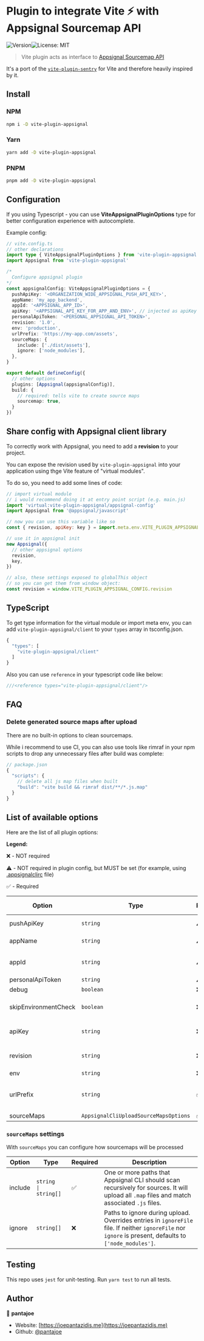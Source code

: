 # Plugin to integrate Vite ⚡️ with Appsignal Sourcemap API

![Version](https://img.shields.io/npm/v/vite-plugin-appsignal)![License: MIT](https://img.shields.io/badge/License-MIT-yellow.svg)

> Vite plugin acts as interface to [Appsignal Sourcemap API](https://docs.appsignal.com/api/sourcemaps.html)

It's a port of the [`vite-plugin-sentry`](https://github.com/ikenfin/vite-plugin-sentry) for Vite and therefore heavily inspired by it.

## Install

### NPM

```bash
npm i -D vite-plugin-appsignal
```

### Yarn

```bash
yarn add -D vite-plugin-appsignal
```

### PNPM

```bash
pnpm add -D vite-plugin-appsignal
```

## Configuration

If you using Typescript - you can use **ViteAppsignalPluginOptions** type for better configuration experience with autocomplete.

Example config:

```typescript
// vite.config.ts
// other declarations
import type { ViteAppsignalPluginOptions } from 'vite-plugin-appsignal'
import Appsignal from 'vite-plugin-appsignal'

/*
  Configure appsignal plugin
*/
const appsignalConfig: ViteAppsignalPluginOptions = {
  pushApiKey: '<ORGANIZATION_WIDE_APPSIGNAL_PUSH_API_KEY>',
  appName: 'my_app_backend',
  appId: '<APPSIGNAL_APP_ID>',
  apiKey: '<APPSIGNAL_API_KEY_FOR_APP_AND_ENV>', // injected as apiKey into import.meta.env.VITE_PLUGIN_APPSIGNAL_CONFIG
  personalApiToken: '<PERSONAL_APPSIGNAL_API_TOKEN>',
  revision: '1.0',
  env: 'production',
  urlPrefix: 'https://my-app.com/assets',
  sourceMaps: {
    include: ['./dist/assets'],
    ignore: ['node_modules'],
  },
}

export default defineConfig({
  // other options
  plugins: [Appsignal(appsignalConfig)],
  build: {
    // required: tells vite to create source maps
    sourcemap: true,
  }
})
```

## Share config with Appsignal client library

To correctly work with Appsignal, you need to add a **revision** to your project.

You can expose the revision used by `vite-plugin-appsignal` into your application using thge Vite feature of "virtual modules".

To do so, you need to add some lines of code:

```javascript
// import virtual module
// i would recommend doing it at entry point script (e.g. main.js)
import 'virtual:vite-plugin-appsignal/appsignal-config'
import Appsignal from '@appsignal/javascript'

// now you can use this variable like so
const { revision, apiKey: key } = import.meta.env.VITE_PLUGIN_APPSIGNAL_CONFIG;

// use it in appsignal init
new Appsignal({
  // other appsignal options
  revision,
  key,
})

// also, these settings exposed to globalThis object
// so you can get them from window object:
const revision = window.VITE_PLUGIN_APPSIGNAL_CONFIG.revision
```

## TypeScript

To get type information for the virtual module or import meta env, you can add `vite-plugin-appsignal/client` to your `types` array in tsconfig.json.

```javascript
{
  "types": [
    "vite-plugin-appsignal/client"
  ]
}
```

Also you can use `reference` in your typescript code like below:

```javascript
///<reference types="vite-plugin-appsignal/client"/>
```

## FAQ

### Delete generated source maps after upload

There are no built-in options to clean sourcemaps.

While i recommend to use CI, you can also use tools like rimraf in your npm scripts to drop any unnecessary files after build was complete:

```javascript
// package.json
{
  "scripts": {
    // delete all js map files when built
    "build": "vite build && rimraf dist/**/*.js.map"
  }
}
```

## List of available options

Here are the list of all plugin options:

**Legend:**

❌ - NOT required

⚠️ - NOT required in plugin config, but MUST be set (for example, using [.appsignalclirc](https://docs.appsignal.io/product/cli/configuration/#configuration-file) file)

✅ - Required

| Option               | Type                                  | Required | Default value  | Description                                                                                                                                                                                                     |
| -------------------- | ------------------------------------- | -------- | -------------- | --------------------------------------------------------------------------------------------------------------------------------------------------------------------------------------------------------------- |
| pushApiKey           | `string`                              | ⚠️        |                | The organization-wide authentication token to use for all communication with Appsignal.                                                                                                                         |
| appName              | `string`                              | ⚠️        |                | The slug of the Appsignal project associated with the app.                                                                                                                                                      |
| appId                | `string`                              | ⚠️        |                | The app ID for this specific app and environment in Appsignal. Visible in the Appsignal Dashboard URL (directly after `/sites/`)                                                                                |
| personalApiToken     | `string`                              | ⚠️        |                | Personal Appsignal API token. Can be retrieved [here](https://appsignal.com/users/edit)                                                                                                                         |
| debug                | `boolean`                             | ❌        | `false`        | Show debug messages during run                                                                                                                                                                                  |
| skipEnvironmentCheck | `boolean`                             | ❌        | `false`        | By default plugin will be enabled only for production builds. Set this option to `true` to skip environment checks                                                                                              |
| apiKey               | `string`                              | ❌        |                | The API key token for this specific app and environment. Will be injected as `import.meta.env.VITE_PLUGIN_APPSIGNAL_CONFIG.apiKey`                                                                              |
| revision             | `string`                              | ❌        |                | Unique name for revision. Defaults to short commit SHA from git (requires access to GIT and root directory to be repo)                                                                                          |
| env                  | `string`                              | ❌        | `'production'` | Environment value for build                                                                                                                                                                                     |
| urlPrefix            | `string`                              | ✅        |                | URL prefix to add to the beginning of all filenames. You might want to set this to the full URL. This is also useful if your files are stored in a sub folder. eg: `url-prefix 'https://my-app.com/static/js'`. |
| sourceMaps           | `AppsignalCliUploadSourceMapsOptions` | ✅        |                | Sourcemaps settings, see details below                                                                                                                                                                          |

### `sourceMaps` settings

With `sourceMaps` you can configure how sourcemaps will be processed

| Option  | Type                    | Required | Description                                                                                                                                             |
| ------- | ----------------------- | -------- | ------------------------------------------------------------------------------------------------------------------------------------------------------- |
| include | `string    \| string[]` | ✅        | One or more paths that Appsignal CLI should scan recursively for sources. It will upload all `.map` files and match associated `.js` files.             |
| ignore  | `string[]`              | ❌        | Paths to ignore during upload. Overrides entries in `ignoreFile` file. If neither `ignoreFile` nor `ignore` is present, defaults to `['node_modules']`. |

## Testing

This repo uses `jest` for unit-testing. Run `yarn test` to run all tests.

## Author

👤 **pantajoe**

* Website: [https://joepantazidis.me](https://joepantazidis.me)
* Github: [@pantajoe](https://github.com/pantajoe)
